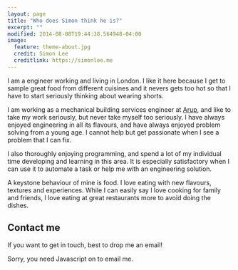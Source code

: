 ```yaml
---
layout: page
title: "Who does Simon think he is?"
excerpt: ""
modified: 2014-08-08T19:44:38.564948-04:00
image:
  feature: theme-about.jpg
  credit: Simon Lee
  creditlink: https://simonlee.me
---
```


I am a engineer working and living in London. I like it here because I get to sample great food from different cuisines and it nevers gets too hot so that I have to start seriously thinking about wearing shorts. 

I am working as a mechanical building services engineer at [Arup](http://arup.com/), and like to take my work seriously, but never take myself too seriously. I have always enjoyed engineering in all its flavours, and have always enjoyed problem solving from a young age. I cannot help but get passionate when I see a problem that I can fix. 

I also thoroughly enjoying programming, and spend a lot of my individual time developing and learning in this area. It is especially satisfactory when I can use it to automate a task or help me with an engineering solution. 

A keystone behaviour of mine is food. I love eating with new flavours, textures and experiences. While I can easily say I love cooking for family and friends, I love eating at great restaurants more to avoid doing the dishes. 


## Contact me

If you want to get in touch, best to drop me an email!


<script type="text/javascript" language="javascript">
<!--
// Email obfuscator script 2.1 by Tim Williams, University of Arizona
// Random encryption key feature by Andrew Moulden, Site Engineering Ltd
// This code is freeware provided these four comment lines remain intact
// A wizard to generate this code is at http://www.jottings.com/obfuscator/
{ coded = "UHji5@UHji5KEE.jE"
  key = "TRxKVz4B83uojEXaPcsvSAFbngJDi6phM17UGOwtq5Q0LHNIl2yYfCdkWmer9Z"
  shift=coded.length
  link=""
  for (i=0; i<coded.length; i++) {
    if (key.indexOf(coded.charAt(i))==-1) {
      ltr = coded.charAt(i)
      link += (ltr)
    }
    else {     
      ltr = (key.indexOf(coded.charAt(i))-shift+key.length) % key.length
      link += (key.charAt(ltr))
    }
  }
document.write("<a href='mailto:"+link+"'>"+link+"</a>")
}
//-->
</script><noscript>Sorry, you need Javascript on to email me.</noscript>